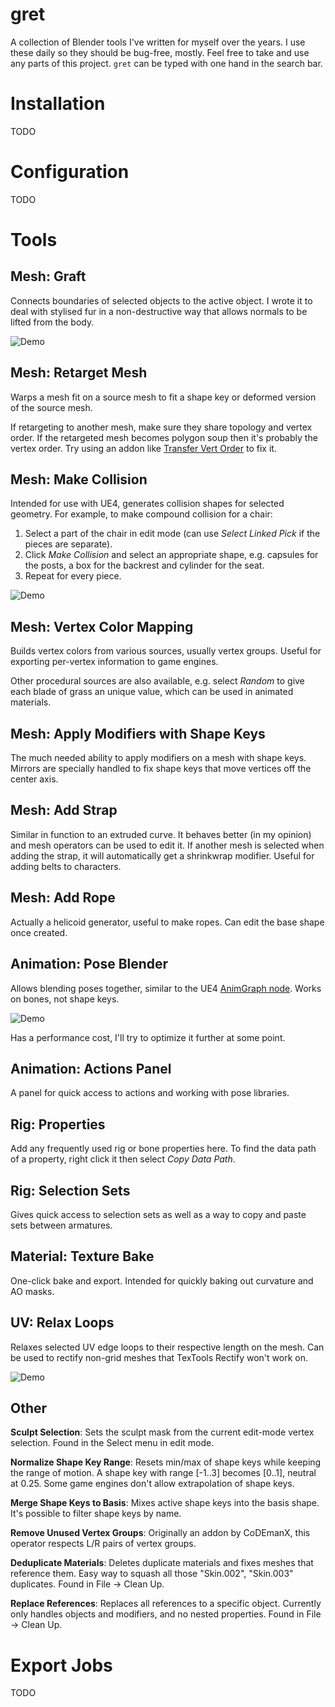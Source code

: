 # gret

A collection of Blender tools I've written for myself over the years. I use these daily so they should be bug-free, mostly. Feel free to take and use any parts of this project. `gret` can be typed with one hand in the search bar.



# Installation

TODO



# Configuration

TODO



# Tools

## Mesh: Graft

Connects boundaries of selected objects to the active object. I wrote it to deal with stylised fur in a non-destructive way that allows normals to be lifted from the body.



![Demo](../readme/graft-demo.gif?raw=true)

## Mesh: Retarget Mesh

Warps a mesh fit on a source mesh to fit a shape key or deformed version of the source mesh.

If retargeting to another mesh, make sure they share topology and vertex order. If the retargeted mesh becomes polygon soup then it's probably the vertex order. Try using an addon like [Transfer Vert Order](https://gumroad.com/l/copy_verts_ids) to fix it.

## Mesh: Make Collision

Intended for use with UE4, generates collision shapes for selected geometry. For example, to make compound collision for a chair:

1. Select a part of the chair in edit mode (can use *Select Linked Pick* if the pieces are separate).
2. Click *Make Collision* and select an appropriate shape, e.g. capsules for the posts, a box for the backrest and cylinder for the seat.
3. Repeat for every piece.



![Demo](../readme/makecollision-demo.gif?raw=true)

## Mesh: Vertex Color Mapping

Builds vertex colors from various sources, usually vertex groups. Useful for exporting per-vertex information to game engines.

Other procedural sources are also available, e.g. select *Random* to give each blade of grass an unique value, which can be used in animated materials.

## Mesh: Apply Modifiers with Shape Keys

The much needed ability to apply modifiers on a mesh with shape keys. Mirrors are specially handled to fix shape keys that move vertices off the center axis.

## Mesh: Add Strap

Similar in function to an extruded curve. It behaves better (in my opinion) and mesh operators can be used to edit it. If another mesh is selected when adding the strap, it will automatically get a shrinkwrap modifier. Useful for adding belts to characters.

## Mesh: Add Rope

Actually a helicoid generator, useful to make ropes. Can edit the base shape once created.

## Animation: Pose Blender

Allows blending poses together, similar to the UE4 [AnimGraph node](https://docs.unrealengine.com/en-US/AnimatingObjects/SkeletalMeshAnimation/AnimPose/PoseBlenderNode/index.html). Works on bones, not shape keys.



![Demo](../readme/poseblender-demo.gif?raw=true)



Has a performance cost, I'll try to optimize it further at some point.

## Animation: Actions Panel

A panel for quick access to actions and working with pose libraries.

## Rig: Properties

Add any frequently used rig or bone properties here. To find the data path of a property, right click it then select *Copy Data Path*.

## Rig: Selection Sets

Gives quick access to selection sets as well as a way to copy and paste sets between armatures.

## Material: Texture Bake

One-click bake and export. Intended for quickly baking out curvature and AO masks.

## UV: Relax Loops

Relaxes selected UV edge loops to their respective length on the mesh. Can be used to rectify non-grid meshes that TexTools Rectify won't work on.

![Demo](../readme/uvrelax-demo.gif?raw=true)

## Other

**Sculpt Selection**: Sets the sculpt mask from the current edit-mode vertex selection. Found in the Select menu in edit mode.  

**Normalize Shape Key Range**: Resets min/max of shape keys while keeping the range of motion. A shape key with range [-1..3] becomes [0..1], neutral at 0.25. Some game engines don't allow extrapolation of shape keys.  

**Merge Shape Keys to Basis**: Mixes active shape keys into the basis shape. It's possible to filter shape keys by name.  

**Remove Unused Vertex Groups**: Originally an addon by CoDEmanX, this operator respects L/R pairs of vertex groups.  

**Deduplicate Materials**: Deletes duplicate materials and fixes meshes that reference them. Easy way to squash all those "Skin.002", "Skin.003" duplicates. Found in File → Clean Up.  

**Replace References**: Replaces all references to a specific object. Currently only handles objects and modifiers, and no nested properties. Found in File → Clean Up.  

# Export Jobs

TODO
